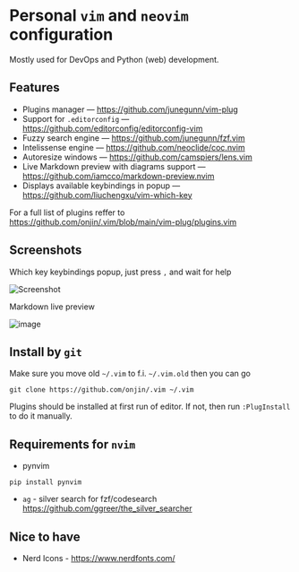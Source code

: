 # Personal `vim` and `neovim` configuration

Mostly used for DevOps and Python (web) development.

## Features

 * Plugins manager — https://github.com/junegunn/vim-plug
 * Support for `.editorconfig` — https://github.com/editorconfig/editorconfig-vim
 * Fuzzy search engine — https://github.com/junegunn/fzf.vim
 * Intelissense engine — https://github.com/neoclide/coc.nvim
 * Autoresize windows — https://github.com/camspiers/lens.vim
 * Live Markdown preview with diagrams support — https://github.com/iamcco/markdown-preview.nvim
 * Displays available keybindings in popup — https://github.com/liuchengxu/vim-which-key

For a full list of plugins reffer to https://github.com/onjin/.vim/blob/main/vim-plug/plugins.vim

## Screenshots

Which key keybindings popup, just press `,` and wait for help

![Screenshot](https://user-images.githubusercontent.com/44516/95565033-e65c3a80-0a1f-11eb-9cb4-8cfca2ad4fef.png)

Markdown live preview

![image](https://user-images.githubusercontent.com/44516/95565256-31764d80-0a20-11eb-8216-7c2dc85b7fe8.png)

## Install by `git`

Make sure you move old `~/.vim` to f.i. `~/.vim.old` then you can go

```
git clone https://github.com/onjin/.vim ~/.vim
```

Plugins should be installed at first run of editor. If not, then run `:PlugInstall` to do it manually.


## Requirements for `nvim`

* pynvim
```
pip install pynvim
```

 * `ag` - silver search for fzf/codesearch https://github.com/ggreer/the_silver_searcher

## Nice to have
* Nerd Icons - https://www.nerdfonts.com/


